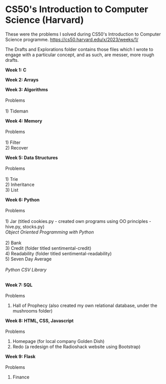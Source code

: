 # CS50's Introduction to Computer Science (Harvard)

These were the problems I solved during CS50's Introduction to Computer Science programme.
https://cs50.harvard.edu/x/2023/weeks/1/

The Drafts and Explorations folder contains those files which I wrote to engage with a particular concept, and as such, are messer, more rough drafts.

**Week 1: C**
 
**Week 2: Arrays**

**Week 3: Algorithms** </br> </br>
 Problems </br> </br>
    1) Tideman </br>
    
**Week 4: Memory** </br> </br>
 Problems </br> </br>
    1) Filter </br>
    2) Recover </br>

**Week 5: Data Structures** </br></br>
 Problems </br></br>
    1) Trie </br>
    2) Inheritance </br>
    3) List </br>

**Week 6: Python** </br> </br>
Problems </br></br>
    1) Jar (titled cookies.py - created own programs using OO principles - hive.py, stocks.py) </br> 
        _Object Oriented Programming with Python_ </br></br>
    2) Bank </br>
    3) Credit (folder titled sentimental-credit) </br>
    4) Readability (folder titled sentimental-readability) </br>
    5) Seven Day Average </br> </br>
        _Python CSV Library_ </br></br>

**Week 7: SQL** </br></br>
Problems </br>
  1) Hall of Prophecy (also created my own relational database, under the mushrooms folder)</br>

**Week 8: HTML, CSS, Javascript**</br></br>
Problems </br>
  1) Homepage (for local company Golden Dish) </br>
  2) Redo (a redesign of the Radioshack website using Bootstrap) </br>

**Week 9: Flask** </br></br>
Problems </br>
  1) Finance </br>
